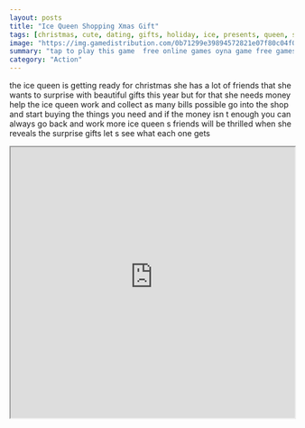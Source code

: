 ```yaml
---
layout: posts
title: "Ice Queen Shopping Xmas Gift"
tags: [christmas, cute, dating, gifts, holiday, ice, presents, queen, shopping, free, online, games, oyna, game, free, games, play, play, games]
image: "https://img.gamedistribution.com/0b71299e39894572821e07f80c04f0f4.jpg"
summary: "tap to play this game  free online games oyna game free games play play games"
category: "Action"
---
```


the ice queen is getting ready for christmas she has a lot of friends that she wants to surprise with beautiful gifts this year but for that she needs money help the ice queen work and collect as many bills possible go into the shop and start buying the things you need and if the money isn t enough you can always go back and work more ice queen s friends will be thrilled when she reveals the surprise gifts let s see what each one gets

<iframe width="100%" height="480px;" src="https://html5.gamedistribution.com/0b71299e39894572821e07f80c04f0f4/"></iframe>